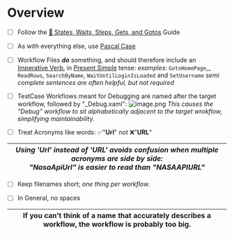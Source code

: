 
# Overview

- [ ] Follow the [🧩 States, Waits, Steps, Gets, and Gotos](/⚖-Standards-and-Conventions/📐-Design-Principles/🧩-Capabilities) Guide
- [ ] As with everything else, use [Pascal Case](https://www.theserverside.com/definition/Pascal-case)
- [ ] Workflow Files **_do_** something, and should therefore include an [Imperative Verb](https://www.grammarly.com/blog/imperative-verbs/), in [Present Simple](https://www.grammarly.com/blog/simple-present/) tense:
_examples:_ `GotoHomePage`,_ `ReadRows`, `SearchByName`, `WaitUntilLoginIsLoaded` and `SetUsername`
_semi complete sentences are often helpful, but not required_
- [ ] TestCase Workflows meant for Debugging are named after the target workflow, followed by "\_Debug.xaml":
![image.png](/.attachments/image-de1a3b6d-13fa-4521-8082-ed734eb62363.png)
  _This causes the "Debug" workflow to sit alphabetically adjacent to the target wrokflow, simplifying maintainability._

- [ ] Treat Acronyms like words: ✅"**Url**" not ❌"**URL**"

|  _Using 'Url' instead of 'URL' avoids confusion when multiple acronyms are side by side: <br/> "NasaApiUrl" is easier to read than "NASAAPIURL"_|
|--|

- [ ] Keep filenames short; _one thing per workflow_. 
- [ ] In General, no spaces


| **If you can't think of a name that accurately describes a workflow, the workflow is probably too big.** |
|----------------------------------------------------------------------------------------------------------|




